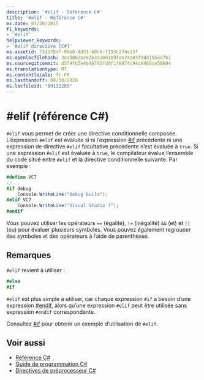 ```yaml
---
description: '#elif - Référence C#'
title: '#elif - Référence C#'
ms.date: 07/20/2015
f1_keywords:
- '#elif'
helpviewer_keywords:
- '#elif directive [C#]'
ms.assetid: 731d78df-08e0-4d51-b8c8-f193c27de13f
ms.openlocfilehash: 3aa9082b392b352091b9fde74a85f9dd155ad7b1
ms.sourcegitcommit: d579fb5e4b46745fd0f1f8874c94c6469ce58604
ms.translationtype: MT
ms.contentlocale: fr-FR
ms.lasthandoff: 08/30/2020
ms.locfileid: "89132285"
---
```

# <a name="elif-c-reference"></a>#elif (référence C#)
`#elif` vous permet de créer une directive conditionnelle composée. L’expression `#elif` est évaluée si ni l’expression [#if](./preprocessor-if.md) précédente ni une expression de directive `#elif` facultative précédente n’est évaluée à `true`. Si une expression `#elif` est évaluée à `true`, le compilateur évalue l’ensemble du code situé entre `#elif` et la directive conditionnelle suivante. Par exemple :  
  
```csharp
#define VC7  
//...  
#if debug  
    Console.WriteLine("Debug build");  
#elif VC7  
    Console.WriteLine("Visual Studio 7");  
#endif  
```  
  
 Vous pouvez utiliser les opérateurs `==` (égalité), `!=` (inégalité) `&&` (et) et `||` (ou) pour évaluer plusieurs symboles. Vous pouvez également regrouper des symboles et des opérateurs à l’aide de parenthèses.  
  
## <a name="remarks"></a>Remarques  
 `#elif` revient à utiliser :  
  
```csharp
#else  
#if  
```  
  
 `#elif` est plus simple à utiliser, car chaque expression `#if` a besoin d’une expression [#endif](./preprocessor-endif.md), alors qu’une expression `#elif` peut être utilisée sans expression `#endif` correspondante.  
  
 Consultez [#if](./preprocessor-if.md) pour obtenir un exemple d’utilisation de `#elif`.  
  
## <a name="see-also"></a>Voir aussi

- [Référence C#](../index.md)
- [Guide de programmation C#](../../programming-guide/index.md)
- [Directives de préprocesseur C#](./index.md)
